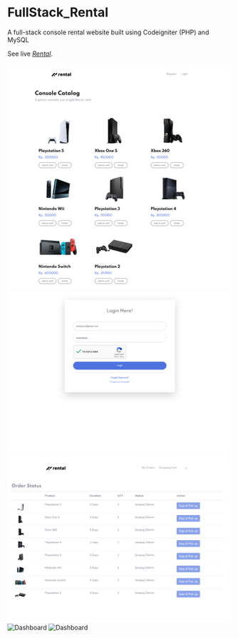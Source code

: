 # FullStack_Rental
A full-stack console rental website built using Codeigniter (PHP) and MySQL

See live *[Rental](https://rentalpemweb.herokuapp.com/)*.

![Home](ss_home.png)
![Login](ss_login.png)
![Order](ss_order.png)
![Dashboard](ss_dashboard_product)
![Dashboard](ss_dashboard_order)